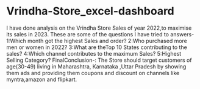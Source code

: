 # Vrindha-Store_excel-dashboard
I have done analysis on the Vrindha Store Sales of year 2022,to maximise its sales in 2023.
These are some of the questions I have tried to answers-
1:Which month got the highest Sales and order?
2:Who purchased more men or women in 2022?
3:What are theTop 10 States contributing to the sales?
4:Which channel contributes to the maximum Sales?
5:Highest Selling Category?
FinalConclusion-:
The Store should target customers of age(30-49) living in Maharashtra, Karnataka ,Uttar Pradesh by showing them ads and providing them coupons and discount on channels like myntra,amazon and flipkart.
